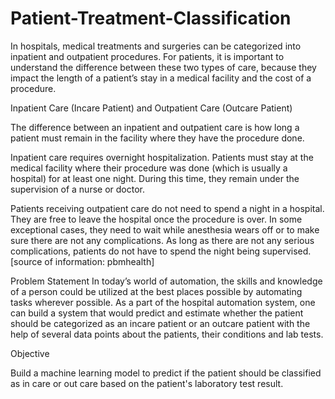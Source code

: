 # Patient-Treatment-Classification

In hospitals, medical treatments and surgeries can be categorized into inpatient and outpatient procedures. For patients, it is important to understand 
the difference between these two types of care, because they impact the length of a patient’s stay in a medical facility and the cost of a procedure. 

Inpatient Care (Incare Patient) and Outpatient Care (Outcare Patient)

The difference between an inpatient and outpatient care is how long a patient must remain in the facility where they have the procedure done.

Inpatient care requires overnight hospitalization. Patients must stay at the medical facility where their procedure was done (which is usually a hospital) for at least one night. During this time, they remain under the supervision of a nurse or doctor.

Patients receiving outpatient care do not need to spend a night in a hospital. They are free to leave the hospital once the procedure is over. In some exceptional cases, they need to wait while anesthesia wears off or to make sure there are not any complications. As long as there are not any serious complications, patients do not have to spend the night being supervised. [source of information: pbmhealth]

Problem Statement
In today’s world of automation, the skills and knowledge of a person could be utilized at the best places possible by automating tasks wherever possible. As a part of the hospital automation system, one can build a system that would predict and estimate whether the patient should be categorized as an incare patient or an outcare patient with the help of several data points about the patients, their conditions and lab tests.

Objective

Build a machine learning model to predict if the patient should be classified as in care or out care based on the patient's laboratory test result.

